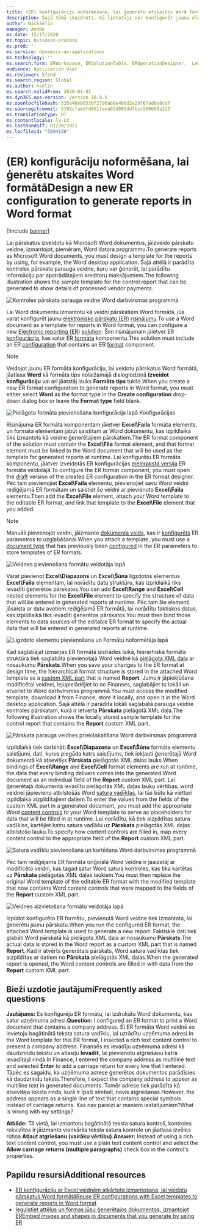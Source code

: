 ```yaml
---
title: (ER) konfigurāciju noformēšana, lai ģenerētu atskaites Word formātā
description: Šajā tēmā skaidrots, kā lietotāji var konfigurēt jaunu elektronisko pārskatu (ER) formātu, lai ģenerētu pārskatus kā Microsoft Word dokumentus.
author: NickSelin
manager: AnnBe
ms.date: 12/17/2020
ms.topic: business-process
ms.prod: ''
ms.service: dynamics-ax-applications
ms.technology: ''
ms.search.form: ERWorkspace, ERSolutionTable, EROperationDesigner,  LedgerJournalTable, LedgerJournalTransVendPaym
audience: Application User
ms.reviewer: kfend
ms.search.region: Global
ms.author: nselin
ms.search.validFrom: 2020-01-01
ms.dyn365.ops.version: Version 10.0.6
ms.openlocfilehash: 535e46eb033bf2796ab8e4b0d2e29767ad0a8cdf
ms.sourcegitcommit: 5192cfaedfd861faea63d8954d7bcc500608a225
ms.translationtype: HT
ms.contentlocale: lv-LV
ms.lasthandoff: 01/30/2021
ms.locfileid: "5094158"
---
```

# <a name="design-a-new-er-configuration-to-generate-reports-in-word-format"></a><span data-ttu-id="2cc42-103">(ER) konfigurāciju noformēšana, lai ģenerētu atskaites Word formātā</span><span class="sxs-lookup"><span data-stu-id="2cc42-103">Design a new ER configuration to generate reports in Word format</span></span>

[!include [banner](../includes/banner.md)]

<span data-ttu-id="2cc42-104">Lai pārskatus izveidotu kā Microsoft Word dokumentus, jāizveido pārskatu veidne, izmantojot, piemēram, Word datora programmu.</span><span class="sxs-lookup"><span data-stu-id="2cc42-104">To generate reports as Microsoft Word documents, you must design a template for the reports by using, for example, the Word desktop application.</span></span> <span data-ttu-id="2cc42-105">Šajā attēlā ir parādīta kontroles pārskata parauga veidne, kuru var ģenerēt, lai parādītu informāciju par apstrādātajiem kreditoru maksājumiem.</span><span class="sxs-lookup"><span data-stu-id="2cc42-105">The following illustration shows the sample template for the control report that can be generated to show details of processed vendor payments.</span></span>

![Kontroles pārskata parauga veidne Word darbvirsmas programmā](./media/er-design-configuration-word-image1.png)

<span data-ttu-id="2cc42-107">Lai Word dokumentu izmantotu kā veidni pārskatiem Word formātā, jūs varat konfigurēt jaunu [elektronisko pārskatu (ER)](general-electronic-reporting.md) [risinājumu](er-quick-start1-new-solution.md).</span><span class="sxs-lookup"><span data-stu-id="2cc42-107">To use a Word document as a template for reports in Word format, you can configure a new [Electronic reporting (ER)](general-electronic-reporting.md) [solution](er-quick-start1-new-solution.md).</span></span> <span data-ttu-id="2cc42-108">Šim risinājumam jāietver ER [konfigurācija](general-electronic-reporting.md#Configuration), kas satur ER [formāta](general-electronic-reporting.md#FormatComponentOutbound) komponentu.</span><span class="sxs-lookup"><span data-stu-id="2cc42-108">This solution must include an ER [configuration](general-electronic-reporting.md#Configuration) that contains an ER [format](general-electronic-reporting.md#FormatComponentOutbound) component.</span></span>

> [!NOTE]
> <span data-ttu-id="2cc42-109">Veidojot jaunu ER formāta konfigurāciju, lai veidotu pārskatus Word formātā, jāatlasa **Word** kā formāta tips nolaižamajā dialoglodziņā **Izveidot konfigurāciju** vai arī jāatstāj lauks **Formāta tips** tukšs.</span><span class="sxs-lookup"><span data-stu-id="2cc42-109">When you create a new ER format configuration to generate reports in Word format, you must either select **Word** as the format type in the **Create configuration** drop-down dialog box or leave the **Format type** field blank.</span></span>

![Pielāgota formāta pievienošana konfigurācija lapā Konfigurācijas](./media/er-design-configuration-word-image2.gif)

<span data-ttu-id="2cc42-111">Risinājuma ER formāta komponentam jāietver **Excel\\Faila** formāta elements, un formāta elementam jābūt saistītam ar Word dokumentu, kas izpildlaikā tiks izmantots kā veidne ģenerētajiem pārskatiem.</span><span class="sxs-lookup"><span data-stu-id="2cc42-111">The ER format component of the solution must contain the **Excel\\File** format element, and that format element must be linked to the Word document that will be used as the template for generated reports at runtime.</span></span> <span data-ttu-id="2cc42-112">Lai konfigurētu ER formāta komponentu, jāatver izveidotās ER konfigurācijas [melnraksta versija](general-electronic-reporting.md#component-versioning) ER formāta veidotājā.</span><span class="sxs-lookup"><span data-stu-id="2cc42-112">To configure the ER format component, you must open the [draft](general-electronic-reporting.md#component-versioning) version of the created ER configuration in the ER format designer.</span></span> <span data-ttu-id="2cc42-113">Pēc tam pievienojiet **Excel\\Faila** elementu, pievienojiet savu Word veidni rediģējamā ER formātam un saistiet šo veidni ar pievienoto **Excel\\Faila** elementu.</span><span class="sxs-lookup"><span data-stu-id="2cc42-113">Then add the **Excel\\File** element, attach your Word template to the editable ER format, and link that template to the **Excel\\File** element that you added.</span></span>

> [!NOTE]
> <span data-ttu-id="2cc42-114">Manuāli pievienojot veidni, jāizmanto [dokumenta veids](https://docs.microsoft.com/dynamics365/fin-ops-core/fin-ops/organization-administration/configure-document-management#configure-document-types), kas ir [konfigurēts](electronic-reporting-er-configure-parameters.md#parameters-to-manage-documents) ER parametros to uzglabāšanai.</span><span class="sxs-lookup"><span data-stu-id="2cc42-114">When you attach a template, you must use a [document type](https://docs.microsoft.com/dynamics365/fin-ops-core/fin-ops/organization-administration/configure-document-management#configure-document-types) that has previously been [configured](electronic-reporting-er-configure-parameters.md#parameters-to-manage-documents) in the ER parameters to store templates of ER formats.</span></span>

![Veidnes pievienošana formātu veidotāja lapā](./media/er-design-configuration-word-image3.gif)

<span data-ttu-id="2cc42-116">Varat pievienot **Excel\\Diapazons** un **Excel\\Šūna** ligzdotos elementus **Excel\\Faila** elementam, lai norādītu datu struktūru, kas izpildlaikā tiks ievadīti ģenerētos pārskatos.</span><span class="sxs-lookup"><span data-stu-id="2cc42-116">You can add **Excel\\Range** and **Excel\\Cell** nested elements for the **Excel\\File** element to specify the structure of data that will be entered in generated reports at runtime.</span></span> <span data-ttu-id="2cc42-117">Pēc tam šie elementi jāsaista ar datu avotiem rediģējamā ER formātā, lai norādītu faktiskos datus, kas izpildlaikā tiks ievadīti ģenerētos pārskatos.</span><span class="sxs-lookup"><span data-stu-id="2cc42-117">You must then bind those elements to data sources of the editable ER format to specify the actual data that will be entered in generated reports at runtime.</span></span>

![Ligzdoto elementu pievienošana un Formātu noformētāja lapā](./media/er-design-configuration-word-image4.gif)

<span data-ttu-id="2cc42-119">Kad saglabājat izmaiņas ER formātā izstrādes laikā, hierarhiskā formāta struktūra tiek saglabāta pievienotajā Word veidnē kā [pielāgota XML daļa](https://docs.microsoft.com/visualstudio/vsto/custom-xml-parts-overview?view=vs-2019) ar nosaukumu **Pārskats**.</span><span class="sxs-lookup"><span data-stu-id="2cc42-119">When you save your changes to the ER format at design time, the hierarchical format structure is stored in the attached Word template as a [custom XML part](https://docs.microsoft.com/visualstudio/vsto/custom-xml-parts-overview?view=vs-2019) that is named **Report**.</span></span> <span data-ttu-id="2cc42-120">Jums ir jāpiekļūšana modificētai veidnei, lejupielādējiet to no Finanses, saglabājiet to lokāli un atveriet to Word darbvirsmas programmā.</span><span class="sxs-lookup"><span data-stu-id="2cc42-120">You must access the modified template, download it from Finance, store it locally, and open it in the Word desktop application.</span></span> <span data-ttu-id="2cc42-121">Šajā attēlā ir parādīta lokāli saglabātā parauga veidne kontroles pārskatam, kurā ir ietverta **Pārskata** pielāgotā XML daļa.</span><span class="sxs-lookup"><span data-stu-id="2cc42-121">The following illustration shows the locally stored sample template for the control report that contains the **Report** custom XML part.</span></span>

![Pārskata parauga veidnes priekšskatīšana Word darbvirsmas programmā](./media/er-design-configuration-word-image5.gif)

<span data-ttu-id="2cc42-123">Izpildlaikā tiek darbināti **Excel\\Diapazona** un **Excel\\Šūnu** formāta elementu saistījumi, dati, kurus piegāda katrs saistījums, tiek iekļauti ģenerētajā Word dokumentā kā atsevišķs **Pārskata** pielāgotās XML daļas lauks.</span><span class="sxs-lookup"><span data-stu-id="2cc42-123">When bindings of **Excel\\Range** and **Excel\\Cell** format elements are run at runtime, the data that every binding delivers comes into the generated Word document as an individual field of the **Report** custom XML part.</span></span> <span data-ttu-id="2cc42-124">Lai ģenerētajā dokumentā ievadītu pielāgotās XML daļas lauku vērtības, word veidnei jāpievieno atbilstošās Word [satura vadīklas](https://docs.microsoft.com/office/client-developer/word/content-controls-in-word), lai tās būtu kā vietturi izpildlaikā aizpildītajiem datiem.</span><span class="sxs-lookup"><span data-stu-id="2cc42-124">To enter the values from the fields of the custom XML part in a generated document, you must add the appropriate Word [content controls](https://docs.microsoft.com/office/client-developer/word/content-controls-in-word) to your Word template to serve as placeholders for data that will be filled in at runtime.</span></span> <span data-ttu-id="2cc42-125">Lai norādītu, kā tiek aizpildītas satura vadīklas, kartējiet katru satura vadīklu uz **Pārskata** pielāgotās XML daļas atbilstošo lauku.</span><span class="sxs-lookup"><span data-stu-id="2cc42-125">To specify how content controls are filled in, map every content control to the appropriate field of the **Report** custom XML part.</span></span>

![Satura vadīklu pievienošana un kartēšana Word darbvirsmas programmā](./media/er-design-configuration-word-image6.gif)

<span data-ttu-id="2cc42-127">Pēc tam rediģējama ER formāta oriģinālā Word veidne ir jāaizstāj ar modificēto veidni, kas tagad satur Word satura kontroles, kas tika kartētas uz **Pārskata** pielāgotās XML daļas laukiem.</span><span class="sxs-lookup"><span data-stu-id="2cc42-127">You must then replace the original Word template of the editable ER format with the modified template that now contains Word content controls that were mapped to the fields of the **Report** custom XML part.</span></span>

![Veidnes aizvietošana formātu veidotāja lapā](./media/er-design-configuration-word-image7.gif)

<span data-ttu-id="2cc42-129">Izpildot konfigurēto ER formātu, pievienotā Word veidne tiek izmantota, lai ģenerētu jaunu pārskatu.</span><span class="sxs-lookup"><span data-stu-id="2cc42-129">When you run the configured ER format, the attached Word template is used to generate a new report.</span></span> <span data-ttu-id="2cc42-130">Faktiskie dati tiek glabāti Word pārskatā kā pielāgota XML daļa ar nosaukumu **Pārskats**.</span><span class="sxs-lookup"><span data-stu-id="2cc42-130">The actual data is stored in the Word report as a custom XML part that is named **Report**.</span></span> <span data-ttu-id="2cc42-131">Kad ir atvērts ģenerētais pārskats, Word satura vadīklas tiek aizpildītas ar datiem no **Pārskata** pielāgotās XML daļas.</span><span class="sxs-lookup"><span data-stu-id="2cc42-131">When the generated report is opened, the Word content controls are filled in with data from the **Report** custom XML part.</span></span>

## <a name="frequently-asked-questions"></a><span data-ttu-id="2cc42-132">Bieži uzdotie jautājumi</span><span class="sxs-lookup"><span data-stu-id="2cc42-132">Frequently asked questions</span></span>

<span data-ttu-id="2cc42-133">**Jautājums:** Es konfigurēju ER formātu, lai izdrukātu Word dokumentu, kas satur uzņēmuma adresi.</span><span class="sxs-lookup"><span data-stu-id="2cc42-133">**Question:** I configured an ER format to print a Word document that contains a company address.</span></span> <span data-ttu-id="2cc42-134">Šī ER formāta Word veidnē es ievietoju bagātinātā teksta satura vadīklu, lai uzrādītu uzņēmuma adresi.</span><span class="sxs-lookup"><span data-stu-id="2cc42-134">In the Word template for this ER format, I inserted a rich text content control to present a company address.</span></span> <span data-ttu-id="2cc42-135">Finansēs es ievadīju uzņēmuma adresi kā daudzrindu tekstu un atlasīju **Ievadīt**, lai pievienotu atgriešanu katrā ievadītajā rindā.</span><span class="sxs-lookup"><span data-stu-id="2cc42-135">In Finance, I entered the company address as multiline text and selected **Enter** to add a carriage return for every line that I entered.</span></span> <span data-ttu-id="2cc42-136">Tāpēc es sagaidu, ka uzņēmuma adrese ģenerētos dokumentos parādīsies kā daudzrindu teksts.</span><span class="sxs-lookup"><span data-stu-id="2cc42-136">Therefore, I expect the company address to appear as multiline text in generated documents.</span></span> <span data-ttu-id="2cc42-137">Tomēr adrese tiek parādīta kā atsevišķa teksta rinda, kurā ir īpaši simboli, nevis atgriešanas.</span><span class="sxs-lookup"><span data-stu-id="2cc42-137">However, the address appears as a single line of text that contains special symbols instead of carriage returns.</span></span> <span data-ttu-id="2cc42-138">Kas nav pareizi ar maniem iestatījumiem?</span><span class="sxs-lookup"><span data-stu-id="2cc42-138">What is wrong with my settings?</span></span>

<span data-ttu-id="2cc42-139">**Atbilde:** Tā vietā, lai izmantotu bagātinātā teksta satura kontroli, kontroles rekvizītos ir jāizmanto vienkārša teksta satura kontrole un jāatlasa izvēles rūtiņa **Atļaut atgriešanu (vairāku vērtību)**.</span><span class="sxs-lookup"><span data-stu-id="2cc42-139">**Answer:** Instead of using a rich text content control, you must use a plain text content control and select the **Allow carriage returns (multiple paragraphs)** check box in the control's properties.</span></span>

## <a name="additional-resources"></a><span data-ttu-id="2cc42-140">Papildu resursi</span><span class="sxs-lookup"><span data-stu-id="2cc42-140">Additional resources</span></span>

- [<span data-ttu-id="2cc42-141">ER konfigurāciju ar Excel veidnēm atkārtota izmantošana, lai veidotu pārskatus Word formātā</span><span class="sxs-lookup"><span data-stu-id="2cc42-141">Reuse ER configurations with Excel templates to generate reports in Word format</span></span>](./tasks/er-design-configuration-word-2016-11.md)
- [<span data-ttu-id="2cc42-142">Iegulstiet attēlus un formas jūsu ģenerētajos dokumentos, izmantojot ER</span><span class="sxs-lookup"><span data-stu-id="2cc42-142">Embed images and shapes in documents that you generate by using ER</span></span>](electronic-reporting-embed-images-shapes.md#embed-an-image-in-a-word-document)
